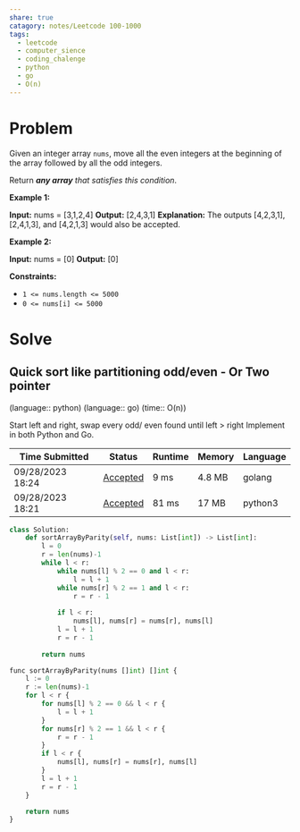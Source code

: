 ```yaml
---
share: true
catagory: notes/Leetcode 100-1000
tags:
  - leetcode
  - computer_sience
  - coding_chalenge
  - python
  - go
  - O(n)
---
```


# Problem

Given an integer array `nums`, move all the even integers at the beginning of the array followed by all the odd integers.

Return _**any array** that satisfies this condition_.

**Example 1:**

**Input:** nums = [3,1,2,4]
**Output:** [2,4,3,1]
**Explanation:** The outputs [4,2,3,1], [2,4,1,3], and [4,2,1,3] would also be accepted.

**Example 2:**

**Input:** nums = [0]
**Output:** [0]

**Constraints:**

- `1 <= nums.length <= 5000`
- `0 <= nums[i] <= 5000`

# Solve

## Quick sort like partitioning odd/even - Or Two pointer
(language:: python) (language:: go) (time:: O(n))

Start left and right, swap every odd/ even found until left > right
Implement in both Python and Go.

|Time Submitted|Status|Runtime|Memory|Language|
|---|---|---|---|---|
|09/28/2023 18:24|[Accepted](https://leetcode.com/submissions/detail/1061337347/)|9 ms|4.8 MB|golang|
|09/28/2023 18:21|[Accepted](https://leetcode.com/submissions/detail/1061335691/)|81 ms|17 MB|python3|

```python
class Solution:
    def sortArrayByParity(self, nums: List[int]) -> List[int]:
        l = 0
        r = len(nums)-1
        while l < r:
            while nums[l] % 2 == 0 and l < r:
                l = l + 1
            while nums[r] % 2 == 1 and l < r:
                r = r - 1
            
            if l < r:
                nums[l], nums[r] = nums[r], nums[l]
            l = l + 1
            r = r - 1
        
        return nums
```

```python
func sortArrayByParity(nums []int) []int {
    l := 0
    r := len(nums)-1
    for l < r {
        for nums[l] % 2 == 0 && l < r {
            l = l + 1
        }
        for nums[r] % 2 == 1 && l < r {
            r = r - 1
        }
        if l < r {
            nums[l], nums[r] = nums[r], nums[l]
        }
        l = l + 1
        r = r - 1
    }

    return nums
}
```